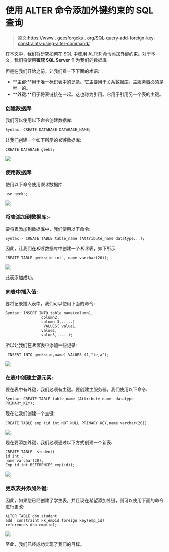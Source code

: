 # 使用 ALTER 命令添加外键约束的 SQL 查询

> 原文:[https://www . geesforgeks . org/SQL-query-add-foreign-key-constraints-using-alter-command/](https://www.geeksforgeeks.org/sql-query-to-add-foreign-key-constraints-using-alter-command/)

在本文中，我们将研究如何在 SQL 中使用 ALTER 命令添加外键约束。对于本文，我们将使用**微软 SQL Server** 作为我们的数据库。

但是在我们开始之前，让我们看一下下面的术语:

*   **主键:**用于唯一标识表中的记录。它主要用于关系数据库。主服务器必须是唯一的。
*   **外键:**用于将表链接在一起。这也称为引用。它用于引用另一个表的主键。

### 创建数据库:

我们可以使用以下命令创建数据库:

```
Syntax: CREATE DATABASE DATABASE_NAME;
```

让我们创建一个如下所示的*极客*数据库:

```
CREATE DATABASE geeks;
```

![](img/ffaf8d3522bc1c0d1efd6f2ba4d3b807.png)

### 使用数据库:

使用以下命令使用*极客*数据库:

```
use geeks;
```

![](img/8da5a1d6cdbad26de129df7a50f77efb.png)

### 将表添加到数据库:-

要将表添加到数据库中，我们使用以下命令:

```
Syntax:- CREATE TABLE table_name (Attribute_name datatype...);
```

因此，让我们在*极客*数据库中创建一个*极客*表，如下所示:

```
CREATE TABLE geeks(id int , name varchar(20));
```

![](img/8512f811f7b6b168c2295c0e7631c730.png)

此表添加成功。

### 向表中插入值:

要将记录插入表中，我们可以使用下面的命令:

```
Syntax: INSERT INTO table_name(column1,
                column2,
                column 3,.....)
                 VALUES( value1,
                value2,
                value3,.....);
```

所以让我们在*极客*表中添加一些记录:

```
 INSERT INTO geeks(id,name) VALUES (1,"teja");
```

![](img/4905b7bd565999cd5780f2e752d7e50b.png)

### 在表中创建主键元素:

要在表中有外键，我们必须有主键。要创建主服务器，我们使用以下命令:

```
Syntax: CREATE TABLE table_name (Attribute_name  datatype PRIMARY_KEY);
```

现在让我们创建一个主键:

```
CREATE TABLE emp (id int NOT NULL PRIMARY KEY,name varchar(20))
```

![](img/9a551cf65562dda050da89ca09220f6b.png)

现在要添加外键，我们必须通过以下方式创建一个新表:

```
CREATE TABLE  student(
id int ,
name varchar(20),
Emp_id int REFERENCES emp(id));
```

![](img/23a84e121e5470cac4a290b024c16d95.png)

### 更改表并添加外键:

因此，如果您已经创建了学生表，并且现在希望添加外键，则可以使用下面的命令进行更改:

```
ALTER TABLE dbo.student 
add  constraint Fk_empid foreign key(emp_id)
references dbo.emp(id);
```

![](img/8354027d0999e352c45319eedcae5bd5.png)

至此，我们已经成功实现了我们的目标。
